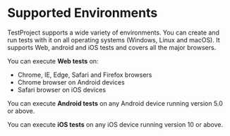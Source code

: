 # Supported Environments

TestProject supports a wide variety of environments.  You can create and run tests with it on all operating systems \(Windows, Linux and macOS\). It supports Web, android and iOS tests and covers all the major browsers. 

You can execute **Web tests** on:

* Chrome, IE, Edge, Safari and Firefox browsers
* Chrome browser on Android devices
* Safari browser on iOS devices

You can execute **Android tests** on any Android device running version 5.0 or above.

You can execute **iOS tests** on any iOS device running version 10 or above.

